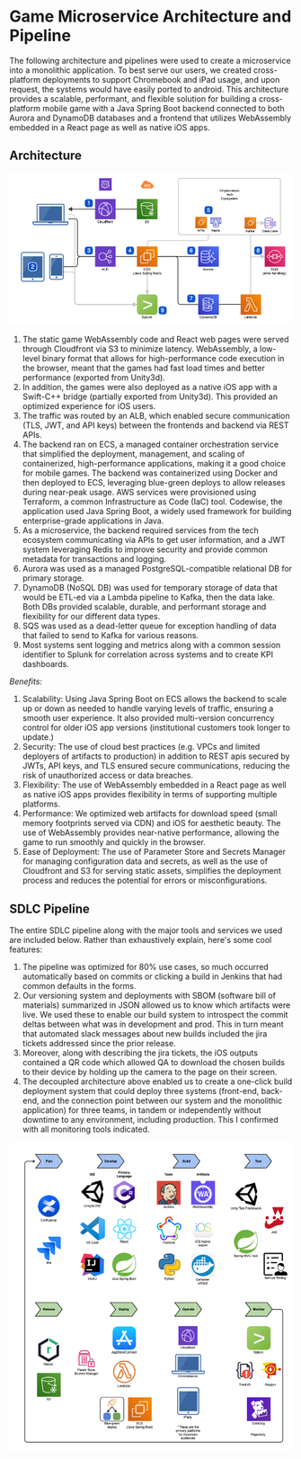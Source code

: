 # Game Microservice Architecture and Pipeline
The following architecture and pipelines were used to create a microservice into a monolithic application. To best serve our users, we created cross-platform deployments to support Chromebook and iPad usage, and upon request, the systems would have easily ported to android. This architecture provides a scalable, performant, and flexible solution for building a cross-platform mobile game with a Java Spring Boot backend connected to both Aurora and DynamoDB databases and a frontend that utilizes WebAssembly embedded in a React page as well as native iOS apps.

## Architecture

![alt text](game_service_architecture.png "Game Service Architecture")

1. The static game WebAssembly code and React web pages were served through Cloudfront via S3 to minimize latency. WebAssembly, a low-level binary format that allows for high-performance code execution in the browser, meant that the games had fast load times and better performance (exported from Unity3d).
2. In addition, the games were also deployed as a native iOS app with a Swift-C++ bridge (partially exported from Unity3d). This provided an optimized experience for iOS users.
3. The traffic was routed by an ALB, which enabled secure communication (TLS, JWT, and API keys) between the frontends and backend via REST APIs.
4. The backend ran on ECS, a managed container orchestration service that simplified the deployment, management, and scaling of containerized, high-performance applications, making it a good choice for  mobile games. The backend was containerized using Docker and then deployed to ECS, leveraging blue-green deploys to allow releases during near-peak usage. AWS services were provisioned using Terraform, a common Infrastructure as Code (IaC) tool. Codewise, the application used Java Spring Boot, a widely used framework for building enterprise-grade applications in Java.
5. As a microservice, the backend required services from the tech ecosystem communicating via APIs to get user information, and a JWT system leveraging Redis to improve security and provide common metadata for transactions and logging.
6. Aurora was used as a managed PostgreSQL-compatible relational DB for primary storage.
7. DynamoDB (NoSQL DB) was used for temporary storage of data that would be ETL-ed via a Lambda pipeline to Kafka, then the data lake. Both DBs provided scalable, durable, and performant storage and flexibility for our different data types.
8. SQS was used as a dead-letter queue for exception handling of data that failed to send to Kafka for various reasons.
9. Most systems sent logging and metrics along with a common session identifier to Splunk for correlation across systems and to create KPI dashboards.

*Benefits:*
1. Scalability: Using Java Spring Boot on ECS allows the backend to scale up or down as needed to handle varying levels of traffic, ensuring a smooth user experience. It also provided multi-version concurrency control for older iOS app versions (institutional customers took longer to update.)
2. Security: The use of cloud best practices (e.g. VPCs and limited deployers of artifacts to production) in addition to REST apis secured by JWTs, API keys, and TLS ensured secure communications, reducing the risk of unauthorized access or data breaches.
3. Flexibility: The use of WebAssembly embedded in a React page as well as native iOS apps provides flexibility in terms of supporting multiple platforms.
4. Performance: We optimized web artifacts for download speed (small memory footprints served via CDN) and iOS for aesthetic beauty. The use of WebAssembly provides near-native performance, allowing the game to run smoothly and quickly in the browser. 
5. Ease of Deployment: The use of Parameter Store and Secrets Manager for managing configuration data and secrets, as well as the use of Cloudfront and S3 for serving static assets, simplifies the deployment process and reduces the potential for errors or misconfigurations.

## SDLC Pipeline

The entire SDLC pipeline along with the major tools and services we used are included below. Rather than exhaustively explain, here's some cool features:

1. The pipeline was optimized for 80% use cases, so much occurred automatically based on commits or clicking a build in Jenkins that had common defaults in the forms.
2. Our versioning system and deployments with SBOM (software bill of materials) summarized in JSON allowed us to know which artifacts were live. We used these to enable our build system to introspect the commit deltas between what was in development and prod.  This in turn meant that automated slack messages about new builds included the jira tickets addressed since the prior release.
3. Moreover, along with describing the jira tickets, the iOS outputs contained a QR code which allowed QA to download the chosen builds to their device by holding up the camera to the page on their screen.
4. The decoupled architecture above enabled us to create a one-click build deployment system that could deploy three systems (front-end, back-end, and the connection point between our system and the monolithic application) for three teams, in tandem or independently without downtime to any environment, including production. This I confirmed with all monitoring tools indicated.

![alt text](game_service_pipeline.png "Game Service Devops Pipeline")
